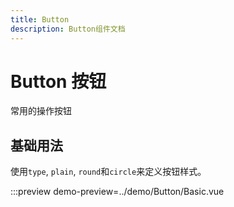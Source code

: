 ```yaml
---
title: Button
description: Button组件文档
---
```


# Button 按钮
常用的操作按钮

## 基础用法
使用`type`, `plain`, `round`和`circle`来定义按钮样式。

:::preview
demo-preview=../demo/Button/Basic.vue

